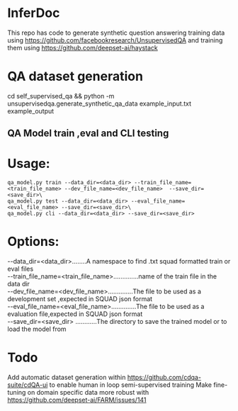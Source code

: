 # InferDoc
This repo has code to generate synthetic question answering training data using https://github.com/facebookresearch/UnsupervisedQA and training them using https://github.com/deepset-ai/haystack

# QA dataset generation
cd self_supervised_qa && python -m unsupervisedqa.generate_synthetic_qa_data example_input.txt example_output

## QA Model train ,eval and CLI testing
# Usage:
    qa_model.py train --data_dir=<data_dir> --train_file_name=<train_file_name> --dev_file_name=<dev_file_name>  --save_dir=<save_dir>\
    qa_model.py test --data_dir=<data_dir> --eval_file_name=<eval_file_name> --save_dir=<save_dir>\
    qa_model.py cli --data_dir=<data_dir> --save_dir=<save_dir>

# Options:
  --data_dir=<data_dir>........A namespace to find .txt squad formatted train or eval files\
  --train_file_name=<train_file_name>..............name of the train file in the data dir\
  --dev_file_name=<dev_file_name>..............The file to be used as a development set ,expected in SQUAD json format\
  --eval_file_name=<eval_file_name>..............The file to be used as a evaluation file,expected in SQUAD json format\
  --save_dir=<save_dir> ............The directory to save the trained model or to load the model from
  
  # Todo 
  Add automatic dataset generation within https://github.com/cdqa-suite/cdQA-ui to enable human in loop semi-supervised training
  Make fine-tuning on domain specific data more robust with https://github.com/deepset-ai/FARM/issues/141
